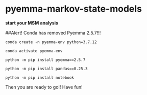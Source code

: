 # pyemma-markov-state-models

**start your MSM analysis**

##Alert! Conda has removed Pyemma 2.5.7!!!

```
conda create -n pyemma-env python=3.7.12
```

```
conda activate pyemma-env
```

```
python -m pip install pyemma==2.5.7
```

```
python -m pip install pandas==0.25.3
```

```
python -m pip install notebook
```
Then you are ready to go!! Have fun!

##
